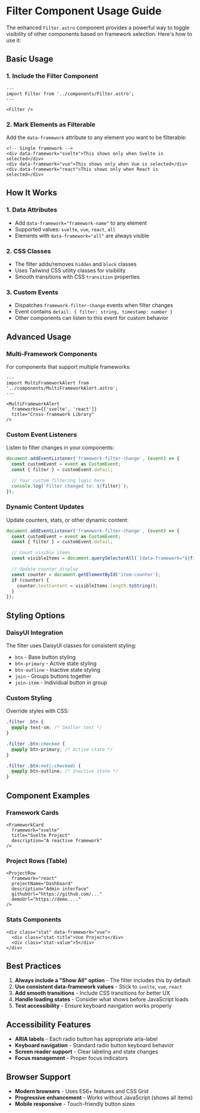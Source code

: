 # Filter Component Usage Guide

The enhanced `Filter.astro` component provides a powerful way to toggle visibility of other components based on framework selection. Here's how to use it:

## Basic Usage

### 1. Include the Filter Component

```astro
---
import Filter from '../components/Filter.astro';
---

<Filter />
```

### 2. Mark Elements as Filterable

Add the `data-framework` attribute to any element you want to be filterable:

```astro
<!-- Single framework -->
<div data-framework="svelte">This shows only when Svelte is selected</div>
<div data-framework="vue">This shows only when Vue is selected</div>
<div data-framework="react">This shows only when React is selected</div>
```

## How It Works

### 1. **Data Attributes**
- Add `data-framework="framework-name"` to any element
- Supported values: `svelte`, `vue`, `react`, `all`
- Elements with `data-framework="all"` are always visible

### 2. **CSS Classes**
- The filter adds/removes `hidden` and `block` classes
- Uses Tailwind CSS utility classes for visibility
- Smooth transitions with CSS `transition` properties

### 3. **Custom Events**
- Dispatches `framework-filter-change` events when filter changes
- Event contains `detail: { filter: string, timestamp: number }`
- Other components can listen to this event for custom behavior

## Advanced Usage

### Multi-Framework Components

For components that support multiple frameworks:

```astro
---
import MultiFrameworkAlert from '../components/MultiFrameworkAlert.astro';
---

<MultiFrameworkAlert
  frameworks={['svelte', 'react']}
  title="Cross-framework Library"
/>
```

### Custom Event Listeners

Listen to filter changes in your components:

```javascript
document.addEventListener('framework-filter-change', (event) => {
  const customEvent = event as CustomEvent;
  const { filter } = customEvent.detail;

  // Your custom filtering logic here
  console.log(`Filter changed to: ${filter}`);
});
```

### Dynamic Content Updates

Update counters, stats, or other dynamic content:

```javascript
document.addEventListener('framework-filter-change', (event) => {
  const customEvent = event as CustomEvent;
  const { filter } = customEvent.detail;

  // Count visible items
  const visibleItems = document.querySelectorAll(`[data-framework="${filter}"]:not(.hidden)`);

  // Update counter display
  const counter = document.getElementById('item-counter');
  if (counter) {
    counter.textContent = visibleItems.length.toString();
  }
});
```

## Styling Options

### DaisyUI Integration

The filter uses DaisyUI classes for consistent styling:

- `btn` - Base button styling
- `btn-primary` - Active state styling
- `btn-outline` - Inactive state styling
- `join` - Groups buttons together
- `join-item` - Individual button in group

### Custom Styling

Override styles with CSS:

```css
.filter .btn {
  @apply text-sm; /* Smaller text */
}

.filter .btn:checked {
  @apply btn-primary; /* Active state */
}

.filter .btn:not(:checked) {
  @apply btn-outline; /* Inactive state */
}
```

## Component Examples

### Framework Cards
```astro
<FrameworkCard
  framework="svelte"
  title="Svelte Project"
  description="A reactive framework"
/>
```

### Project Rows (Table)
```astro
<ProjectRow
  framework="react"
  projectName="Dashboard"
  description="Admin interface"
  githubUrl="https://github.com/..."
  demoUrl="https://demo...."
/>
```

### Stats Components
```astro
<div class="stat" data-framework="vue">
  <div class="stat-title">Vue Projects</div>
  <div class="stat-value">5</div>
</div>
```

## Best Practices

1. **Always include a "Show All" option** - The filter includes this by default
2. **Use consistent data-framework values** - Stick to `svelte`, `vue`, `react`
3. **Add smooth transitions** - Include CSS transitions for better UX
4. **Handle loading states** - Consider what shows before JavaScript loads
5. **Test accessibility** - Ensure keyboard navigation works properly

## Accessibility Features

- **ARIA labels** - Each radio button has appropriate aria-label
- **Keyboard navigation** - Standard radio button keyboard behavior
- **Screen reader support** - Clear labeling and state changes
- **Focus management** - Proper focus indicators

## Browser Support

- **Modern browsers** - Uses ES6+ features and CSS Grid
- **Progressive enhancement** - Works without JavaScript (shows all items)
- **Mobile responsive** - Touch-friendly button sizes
